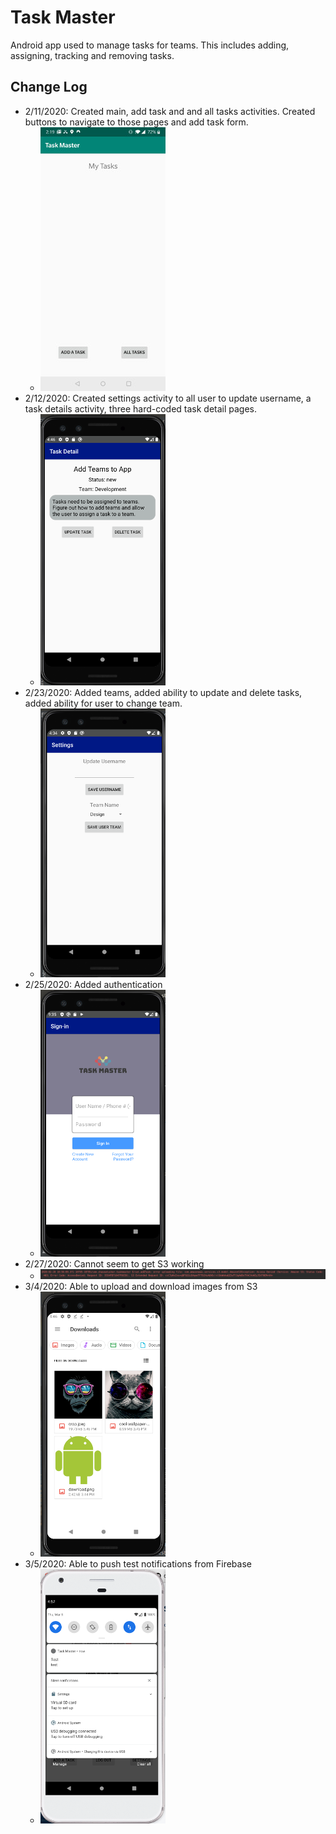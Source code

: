 # Task Master
Android app used to manage tasks for teams. This includes adding, assigning, tracking and removing tasks.

## Change Log
* 2/11/2020: Created main, add task and and all tasks activities. Created buttons to navigate to those pages and add task form.
  * ![main activity](./screenshots/main_activity_02232020.jpg)
* 2/12/2020: Created settings activity to all user to update username, a task details activity, three hard-coded task detail pages.
  * ![](./screenshots/task_detail_02232020.png)
* 2/23/2020: Added teams, added ability to update and delete tasks, added ability for user to change team.
  * ![](./screenshots/user_team_02232020.png)
* 2/25/2020: Added authentication
  * ![](./screenshots/login_02262020.png)
* 2/27/2020: Cannot seem to get S3 working
  * ![](./screenshots/403_access_denied.png)
* 3/4/2020: Able to upload and download images from S3
  * ![](./screenshots/s3_03042020.png)
* 3/5/2020: Able to push test notifications from Firebase
  * ![](./screenshots/notifications_03052020.png)